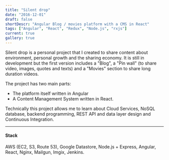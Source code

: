 ```yaml
---
title: "Silent drop"
date: "2016-12-01"
draft: false
shortDescr: "Angular Blog / movies platform with a CMS in React"
tags: ["Angular", "React", "Redux", "Node.js", "rxjs"]
current: true
gallery: true
---
```


Silent drop is a personal project that I created to share content about environment, personal growth and the sharing economy. It is still in development but the first version includes a "Blog", a "Pin wall" (to share video, images, quotes and texts) and a "Movies" section to share long duration videos.

The project has two main parts:  

* The platform itself written in Angular
* A Content Management System written in React.  

Technically this project allows me to learn about Cloud Services, NoSQL database, backend programming, REST API and data layer design and Continuous Integration.

---

#### Stack
AWS (EC2, S3, Route 53), Google Datastore, Node.js + Express, Angular, React, Nginx, Mailgun, Imgix, Jenkins.
